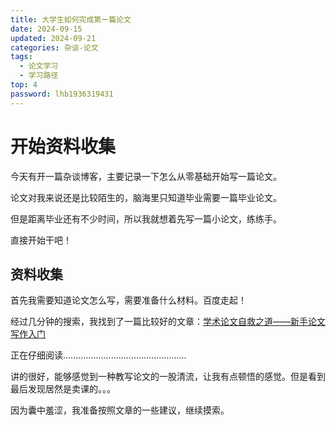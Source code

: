```yaml
---
title: 大学生如何完成第一篇论文
date: 2024-09-15
updated: 2024-09-21
categories: 杂谈-论文
tags:
  - 论文学习
  - 学习路径
top: 4
password: lhb1936319431
---
```


# 开始资料收集

今天有开一篇杂谈博客，主要记录一下怎么从零基础开始写一篇论文。

论文对我来说还是比较陌生的，脑海里只知道毕业需要一篇毕业论文。

但是距离毕业还有不少时间，所以我就想着先写一篇小论文，练练手。

直接开始干吧！

## 资料收集

首先我需要知道论文怎么写，需要准备什么材料。百度走起！

经过几分钟的搜索，我找到了一篇比较好的文章：[学术论文自救之道——新手论文写作入门](https://zhuanlan.zhihu.com/p/285878081)

正在仔细阅读.................................................

讲的很好，能够感觉到一种教写论文的一股清流，让我有点顿悟的感觉。但是看到最后发现居然是卖课的。。。

因为囊中羞涩，我准备按照文章的一些建议，继续摸索。

